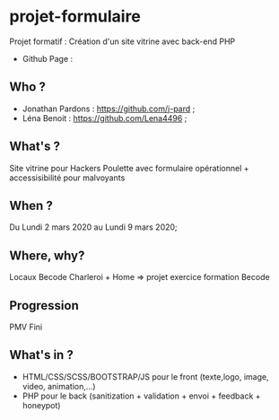 # projet-formulaire
Projet formatif : Création d'un site vitrine avec back-end PHP 

* Github Page : 

## Who ?

* Jonathan Pardons : https://github.com/j-pard ;
* Léna Benoit : https://github.com/Lena4496 ;

## What's ? 

Site vitrine pour Hackers Poulette avec formulaire opérationnel + accessisibilité pour malvoyants

## When ?

Du Lundi 2 mars 2020 au Lundi 9 mars 2020;

## Where, why?

Locaux Becode Charleroi + Home => projet exercice formation Becode

## Progression

PMV Fini

## What's in ?

- HTML/CSS/SCSS/BOOTSTRAP/JS pour le front (texte,logo, image, video, animation,...)
- PHP pour le back (sanitization + validation + envoi + feedback + honeypot)


